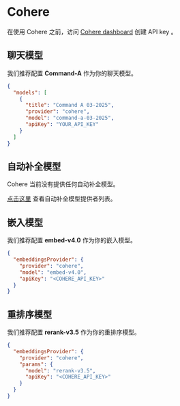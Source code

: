 # Cohere

在使用 Cohere 之前，访问 [Cohere dashboard](https://dashboard.cohere.com/api-keys) 创建 API key 。

## 聊天模型

我们推荐配置 **Command-A** 作为你的聊天模型。

```json title="config.json"
{
  "models": [
    {
      "title": "Command A 03-2025",
      "provider": "cohere",
      "model": "command-a-03-2025",
      "apiKey": "YOUR_API_KEY"
    }
  ]
}
```

## 自动补全模型

Cohere 当前没有提供任何自动补全模型。

[点击这里](../../model-roles/autocomplete.md) 查看自动补全模型提供者列表。

## 嵌入模型

我们推荐配置 **embed-v4.0** 作为你的嵌入模型。

```json title="config.json"
{
  "embeddingsProvider": {
    "provider": "cohere",
    "model": "embed-v4.0",
    "apiKey": "<COHERE_API_KEY>"
  }
}
```

## 重排序模型

我们推荐配置 **rerank-v3.5** 作为你的重排序模型。

```json title="config.json"
{
  "embeddingsProvider": {
    "provider": "cohere",
    "params": {
      "model": "rerank-v3.5",
      "apiKey": "<COHERE_API_KEY>"
    }
  }
}
```
